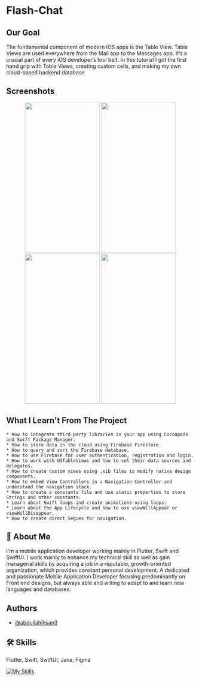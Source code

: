 # Flash-Chat

## Our Goal

The fundamental component of modern iOS apps is the Table View. Table Views are used everywhere from the Mail app to the Messages app. It’s a crucial part of every iOS developer’s tool belt. In this tutorial I got the first hand grip with Table Views, creating custom cells, and making my own cloud-based backend database

##  Screenshots
<p align="center">
    <img src="https://user-images.githubusercontent.com/109294768/251223682-5783b9d8-93a9-4d31-a441-2fb8bf81bf6d.png" width="200" height="400" />
    <img src="https://user-images.githubusercontent.com/109294768/251223719-8b09303e-f75f-4fea-bf95-d766368135ec.png" width="200" height="400" />
    <img src="https://user-images.githubusercontent.com/109294768/251223728-d180e830-94b4-4d99-ac09-616c0fddbcee.png" width="200" height="400" />
    <img src="https://user-images.githubusercontent.com/109294768/251223744-40dcf944-3216-40c0-a7c3-abe7b1da7699.png" width="200" height="400" />
</p>

## What I Learn't From The Project

    * How to integrate third party libraries in your app using Cocoapods and Swift Package Manager.
    * How to store data in the cloud using Firebase Firestore.
    * How to query and sort the Firebase database.
    * How to use Firebase for user authentication, registration and login.
    * How to work with UITableViews and how to set their data sources and delegates.
    * How to create custom views using .xib files to modify native design components.
    * How to embed View Controllers in a Navigation Controller and understand the navigation stack.
    * How to create a constants file and use static properties to store Strings and other constants.
    * Learn about Swift loops and create animations using loops.
    * Learn about the App Lifecycle and how to use viewWillAppear or viewWillDisappear.
    * How to create direct Segues for navigation.


## 🚀 About Me
I'm a mobile application developer working mainly in Flutter, Swift and SwiftUI. I work mainly to enhance my technical skill as well as gain managerial skills by acquiring a job in a reputable, growth-oriented organization, which provides constant personal development. A dedicated and passionate Mobile Application Developer focusing predominantly on Front end designs, but always able and willing to adapt to and learn new languages and databases.

## Authors

- [@abdullahihsan3](https://www.github.com/abdullahihsan3)

## 🛠 Skills
Flutter, Swift, SwiftUI, Java, Figma

[![My Skills](https://skills.thijs.gg/icons?i=flutter,dart,swift,java,mongodb)](https://skills.thijs.gg)

